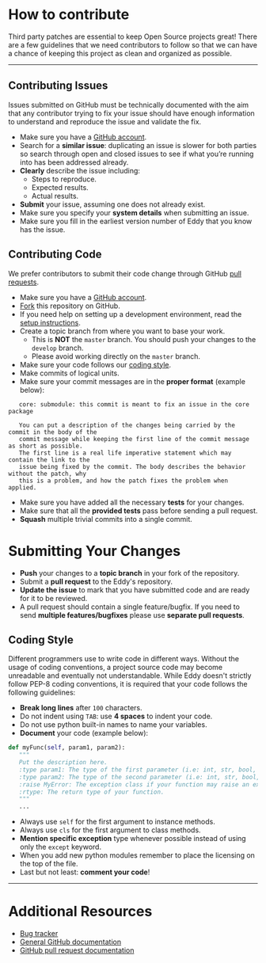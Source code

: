 # How to contribute

Third party patches are essential to keep Open Source projects great! There are a few guidelines that we need
contributors to follow so that we can have a chance of keeping this project as clean and organized as possible.

****************

## Contributing Issues

Issues submitted on GitHub must be technically documented with the aim that any contributor trying to fix your issue
should have enough information to understand and reproduce the issue and validate the fix.

* Make sure you have a [GitHub account](https://github.com/signup/free).
* Search for a **similar issue**: duplicating an issue is slower for both parties so search through open
  and closed issues to see if what you’re running into has been addressed already.
* **Clearly** describe the issue including:
    * Steps to reproduce.
    * Expected results.
    * Actual results.
* **Submit** your issue, assuming one does not already exist.
* Make sure you specify your **system details** when submitting an issue.
* Make sure you fill in the earliest version number of Eddy that you know has the issue.

## Contributing Code

We prefer contributors to submit their code change through GitHub [pull requests](http://help.github.com/send-pull-requests/).

* Make sure you have a [GitHub account](https://github.com/signup/free).
* [Fork](https://github.com/obdasystems/eddy) this repository on GitHub.
* If you need help on setting up a development environment, read the [setup instructions](dev.md).
* Create a topic branch from where you want to base your work.
    * This is **NOT** the `master` branch. You should push your changes to the `develop` branch.
    * Please avoid working directly on the `master` branch.
* Make sure your code follows our [coding style](#coding-style).
* Make commits of logical units.
* Make sure your commit messages are in the **proper format** (example below):
```
   core: submodule: this commit is meant to fix an issue in the core package

   You can put a description of the changes being carried by the commit in the body of the
   commit message while keeping the first line of the commit message as short as possible.
   The first line is a real life imperative statement which may contain the link to the
   issue being fixed by the commit. The body describes the behavior without the patch, why
   this is a problem, and how the patch fixes the problem when applied.
```
* Make sure you have added all the necessary **tests** for your changes.
* Make sure that all the **provided tests** pass before sending a pull request.
* **Squash** multiple trivial commits into a single commit.

# Submitting Your Changes

* **Push** your changes to a **topic branch** in your fork of the repository.
* Submit a **pull request** to the Eddy's repository.
* **Update the issue** to mark that you have submitted code and are ready for it to be reviewed.
* A pull request should contain a single feature/bugfix. If you need to send **multiple features/bugfixes** please
  use **separate pull requests**.

## Coding Style

Different programmers use to write code in different ways. Without the usage of coding conventions, a project
source code may become unreadable and eventually not understandable. While Eddy doesn't strictly follow
PEP-8 coding conventions, it is required that your code follows the following guidelines:

* **Break long lines** after `100` characters.
* Do not indent using `TAB`: use **4 spaces** to indent your code.
* Do not use python built-in names to name your variables.
* **Document** your code (example below):
```python
def myFunc(self, param1, param2):
   """
   Put the description here.
   :type param1: The type of the first parameter (i.e: int, str, bool, ...).
   :type param2: The type of the second parameter (i.e: int, str, bool, ...).
   :raise MyError: The exception class if your function may raise an exception.
   :rtype: The return type of your function.
   """
   ...
```
* Always use `self` for the first argument to instance methods.
* Always use `cls` for the first argument to class methods.
* **Mention specific exception** type whenever possible instead of using only the `except` keyword.
* When you add new python modules remember to place the licensing on the top of the file.
* Last but not least: **comment your code**!

****************

# Additional Resources

* [Bug tracker](https://github.com/obdasystems/eddy/issues)
* [General GitHub documentation](http://help.github.com/)
* [GitHub pull request documentation](http://help.github.com/send-pull-requests/)

